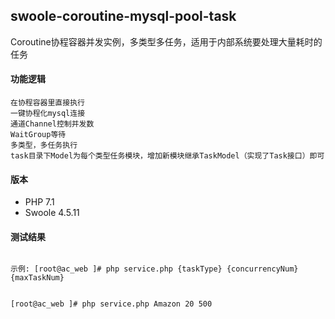 ## swoole-coroutine-mysql-pool-task
Coroutine协程容器并发实例，多类型多任务，适用于内部系统要处理大量耗时的任务


#### 功能逻辑
```text
在协程容器里直接执行
一键协程化mysql连接
通道Channel控制并发数
WaitGroup等待
多类型，多任务执行
task目录下Model为每个类型任务模块，增加新模块继承TaskModel（实现了Task接口）即可
```

#### 版本
- PHP 7.1
- Swoole 4.5.11


#### 测试结果

```shell script

示例: [root@ac_web ]# php service.php {taskType} {concurrencyNum} {maxTaskNum}


[root@ac_web ]# php service.php Amazon 20 500


```